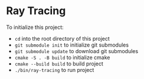 # Ray Tracing

To initialize this project:
- ```cd``` into the root directory of this project
- ```git submodule init``` to initialize git submodules
- ```git submodule update``` to download git submodules
- ```cmake -S . -B build``` to initialize cmake
- ```cmake --build build``` to build project
- ```./bin/ray-tracing``` to run project
